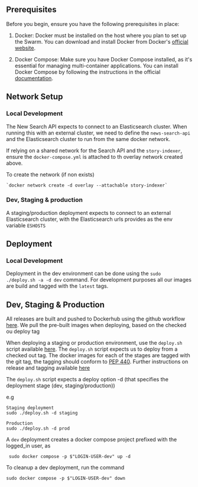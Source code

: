 ## Prerequisites

Before you begin, ensure you have the following prerequisites in place:

1. Docker: Docker must be installed on the host where you plan to set up the Swarm. You can download and install Docker from Docker's [official website](https://docs.docker.com/engine/install/ubuntu/#install-from-a-package).

2. Docker Compose: Make sure you have Docker Compose installed, as it's essential for managing multi-container applications. You can install Docker Compose by following the instructions in the official [documentation](https://docs.docker.com/compose/install/).

## Network Setup

### Local Development
The New Search API expects to connect to an Elasticsearch cluster. When running this with an external cluster, we need to define the `news-search-api` and the Elasticsearch cluster to run from the same docker network.

If relying on a shared network for the Search API and the `story-indexer`, ensure the `docker-compose.yml` is attached to th overlay network created above.

To create the network (if non exists)

    `docker network create -d overlay --attachable story-indexer`

### Dev, Staging & production

A staging/production deployment expects to connect to an external Elasticsearch cluster, with the Elasticsearch urls provides as the env variable `ESHOSTS`


## Deployment

### Local Development

Deployment in the dev environment can be done using the `sudo ./deploy.sh -a -d dev` command.
For development purposes all our images are build and tagged with the `latest` tags.

## Dev, Staging & Production

All releases are built and pushed to Dockerhub using the github workflow [here](../.github/workflows/docker-release.yml). We pull the pre-built images when deploying, based on the checked ou deploy tag

When deploying a staging or production environment, use the `deploy.sh` script available [here](./deploy.sh).
The `deploy.sh` script expects us to deploy from a checked out tag. The docker images for each of the stages are tagged with the git tag, the tagging should conform to [PEP 440](https://peps.python.org/pep-0440/). Further instructions on release and tagging available [here](../README.md)

The `deploy.sh` script expects a deploy option -d (that specifies the deployment stage (dev, staging/production))

e.g

```
Staging deployment
sudo ./deploy.sh -d staging

Production
sudo ./deploy.sh -d prod
```

A `dev` deployment creates a docker compose project prefixed with the logged_in user, as

``` sudo docker compose -p $"LOGIN-USER-dev" up -d```

To cleanup a dev deployment, run the command

``` sudo docker compose -p $"LOGIN-USER-dev" down ```
